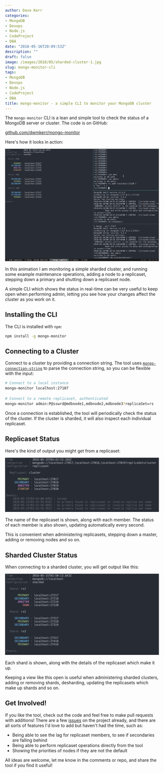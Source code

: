 ```yaml
---
author: Dave Kerr
categories:
- MongoDB
- Devops
- Node.js
- CodeProject
- DBA
date: "2018-05-16T20:09:53Z"
description: ""
draft: false
image: /images/2018/05/sharded-cluster-1.jpg
slug: mongo-monitor-cli
tags:
- MongoDB
- Devops
- Node.js
- CodeProject
- DBA
title: mongo-monitor - a simple CLI to monitor your MongoDB cluster
---
```



The `mongo-monitor` CLI is a lean and simple tool to check the status of a MongoDB server or cluster. The code is on GitHub:

[github.com/dwmkerr/mongo-monitor](https://github.com/dwmkerr/mongo-monitor)

Here's how it looks in action:

![Screenshot: Using the mongo-monitor CLI to monitor a sharded cluster](images/overview.gif)

In this animation I am monitoring a simple sharded cluster, and running some example maintenance operations, adding a node to a replicaset, stepping down a primary and shutting down a replicaset node.

A simple CLI which shows the status in real-time can be very useful to keep open when performing admin, letting you see how your changes affect the cluster as you work on it.

## Installing the CLI

The CLI is installed with `npm`:

```bash
npm install -g mongo-monitor
```

## Connecting to a Cluster

Connect to a cluster by providing a connection string. The tool uses [`mongo-connection-string`](https://github.com/dwmkerr/mongo-connection-string) to parse the connection string, so you can be flexible with the input:

```bash
# Connect to a local instance
mongo-monitor localhost:27107

# Connect to a remote replicaset, authenticated
mongo-monitor admin:P@sswrd@mdbnode1,mdbnode2,mdbnode3?replicaSet=rs
```

Once a connection is established, the tool will periodically check the status of the cluster. If the cluster is sharded, it will also inspect each individual replicaset.

## Replicaset Status

Here's the kind of output you might get from a replicaset:

![Screenshot: Replicaset Status](images/replicaset.jpg)

The name of the replicaset is shown, along with each member. The status of each member is also shown, updating automatically every second.

This is convenient when administering replicasets, stepping down a master, adding or removing nodes and so on.

## Sharded Cluster Status

When connecting to a sharded cluster, you will get output like this:

![Screenshot: Sharded Cluster Status](images/sharded-cluster.jpg)

Each shard is shown, along with the details of the replicaset which make it up.

Keeping a view like this open is useful when administering sharded clusters, adding or removing shards, desharding, updating the replicasets which make up shards and so on.

## Get Involved!

If you like the tool, check out the code and feel free to make pull requests with additions! There are a few [issues](https://github.com/dwmkerr/mongo-monitor/issues) on the project already, and there are all sorts of features I'd love to add but haven't had the time, such as:

- Being able to see the lag for replicaset members, to see if secondaries are falling behind
- Being able to perform replicaset operations directly from the tool
- Showing the priorities of nodes if they are not the default

All ideas are welcome, let me know in the comments or repo, and share the tool if you find it useful!

